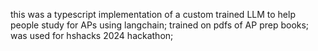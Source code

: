 this was a typescript implementation of a custom trained LLM to help people study for APs using langchain;
trained on pdfs of AP prep books;
was used for hshacks 2024 hackathon;
